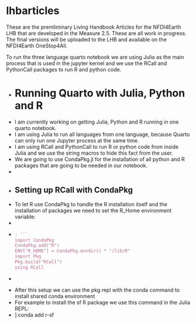 # lhbarticles

These are the premliminary Living Handbook Articles for the NFDI4Earth LHB that are developed in the Measure 2.5.
These are all work in progress.
The final versions will be uploaded to the LHB and available on the NFDI4Earth OneStop4All.

To run the three language quarto notebook we are using Julia as the main process that is used in the jupyter kernel and we use the RCall and PythonCall packages to run R and python code. 

- # Running Quarto with Julia, Python and R
- I am currently working on getting Julia, Python and R running in one quarto notebook.
- I am using Julia to run all languages from one language, because Quarto can only run one Jupyter process at the same time.
- I am using RCall and PythonCall to run R or python code from inside Julia and we use the string macros to hide this fact from the user.
- We are going to use CondaPkg.jl for the installation of all python and R packages that are going to be needed in our notebook.
-
- ## Setting up RCall with CondaPkg
- To let R use CondaPkg to handle the R installation itself and the installation of packages we need to set the R_Home environment variable:
-
-
  ```julia
  - ```
  import CondaPkg
  CondaPkg.add("R")
  ENV["R_HOME"] = CondaPkg.envdir() * "/lib/R"
  import Pkg
  Pkg.build("RCall")
  using RCall
  ```
- ```
- After this setup we can use the pkg repl with the conda command to install shared conda environment
- For example to install the sf R package we use this command in the Julia REPL:
- ] conda add r-sf